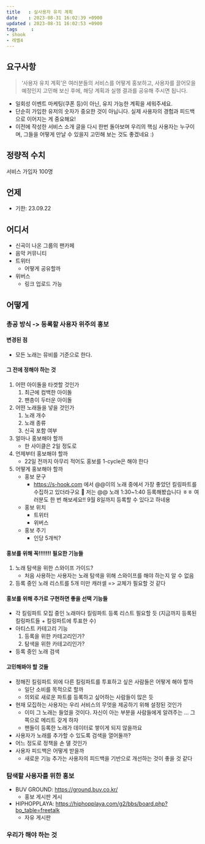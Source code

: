 ```yaml
---
title   : 실사용자 유치 계획
date    : 2023-08-31 16:02:39 +0900
updated : 2023-08-31 16:02:53 +0900
tags     : 
- shook
- 레벨4
---
```


## 요구사항

> ‘사용자 유치 계획’은 여러분들의 서비스를 어떻게 홍보하고, 사용자를 끌어모을 예정인지 고민해 보신 후에, 해당 계획과 실행 결과를 공유해 주시면 됩니다.  

- 일회성 이벤트 마케팅(쿠폰 등)이 아닌, 유지 가능한 계획을 세워주세요.  
- 단순히 가입한 유저의 숫자가 중요한 것이 아닙니다. 실제 사용자의 경험과 피드백으로 이어지는 게 중요해요!  
- 이전에 작성한 서비스 소개 글을 다시 한번 돌아보며 우리의 핵심 사용자는 누구이며, 그들을 어떻게 만날 수 있을지 고민해 보는 것도 좋겠네요 :)

## 정량적 수치

서비스 가입자 100명

## 언제

- 기한: 23.09.22

## 어디서

- 신곡이 나온 그룹의 팬카페
- 음악 커뮤니티
- 트위터
	- 어떻게 공유할까
- 위버스
	- 링크 업로드 가능

## 어떻게

### 총공 방식 -> 등록할 사용자 위주의 홍보

#### 변경된 점

- 모든 노래는 뮤비를 기준으로 한다.

#### 그 전에 정해야 하는 것

1. 어떤 아이돌을 타겟할 것인가
	1. 최근에 컴백한 아이돌
	2. 팬층이 두터운 아이돌
2. 어떤 노래들을 넣을 것인가
	1. 노래 개수
	2. 노래 종류
	3. 신곡 포함 여부
3. 얼마나 홍보해야 할까
	- 한 사이클은 2일 정도로
4. 언제부터 홍보해야 할까
	- 22일 전까지 아무리 적어도 홍보를 1-cycle은 해야 한다
5. 어떻게 홍보해야 할까
	- 홍보 문구
		- https://s-hook.com 에서 @@이의 노래 중에서 가장 좋았던 킬링파트를 수집하고 있더라구요 🥰 저는 @@ 노래 1:30~1:40 등록해봤습니다 ㅎㅎ 여러분도 한 번 해보세요!! 9월 8일까지 등록할 수 있다고 하네용
	- 홍보 위치
		- 트위터
		- 위버스
	- 홍보 주기
		- 인당 5개씩?

#### 홍보를 위해 꼭!!!!!!! 필요한 기능들

1. 노래 탐색을 위한 스와이프 가이드?
	- 처음 사용하는 사용자는 노래 탐색을 위해 스와이프를 해야 하는지 알 수 없음
2. 등록 중인 노래 리스트를 5개 미만 캐러셀 => 교체가 필요할 것 같다

#### 홍보를 위해 추가로 구현하면 좋을 선택 기능들

- 각 킬링파트 모집 중인 노래마다 킬링파트 등록 리스트 필요할 듯 (지금까지 등록된 킬링파트들 + 킬링파트에 투표한 수)
- 아티스트 카테고리 기능
	1. 등록을 위한 카테고리인가?
	2. 탐색을 위한 카테고리인가?
- 등록 중인 노래 검색

#### 고민해봐야 할 것들

- 정해진 킬링파트 외에 다른 킬링파트를 투표하고 싶은 사람들은 어떻게 해야 할까
	- 일단 소비를 목적으로 할까
	- 의외로 새로운 파트를 등록하고 싶어하는 사람들이 많은 듯
- 현재 모집하는 사용자는 우리 서비스의 무엇을 제공하기 위해 설정된 것인가
	- 이미 그 노래는 들었을 것이다. 자신이 아는 부분을 사람들에게 알려주는 ... 그 쪽으로 메리트 갖게 하자
	- 팬들이 등록한 노래가 데이터로 쌓이게 되지 않을까요
- 사용자가 노래를 추가할 수 있도록 검색을 열어둘까?
- 어느 정도로 정책을 손 댈 것인가
- 사용자 피드백은 어떻게 받을까
	- 새로운 기능 추가는 사용자의 피드백을 기반으로 개선하는 것이 좋을 것 같다

### 탐색할 사용자를 위한 홍보

- BUV GROUND: https://ground.buv.co.kr/
	- 홍보 게시판 게시
- HIPHOPPLAYA: https://hiphopplaya.com/g2/bbs/board.php?bo_table=freetalk
	- 자유 게시판

### 우리가 해야 하는 것

